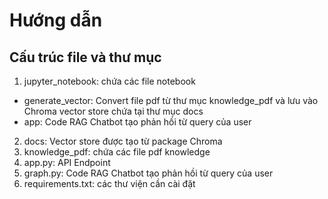 
# Hướng dẫn

## Cấu trúc file và thư mục

1. jupyter_notebook: chứa các file notebook
- generate_vector: Convert file pdf từ thư mục knowledge_pdf và lưu vào Chroma vector store chứa tại thư mục docs
- app: Code RAG Chatbot tạo phản hồi từ query của user
2. docs: Vector store được tạo từ package Chroma
3. knowledge_pdf: chứa các file pdf knowledge
4. app.py: API Endpoint
5. graph.py: Code RAG Chatbot tạo phản hồi từ query của user
6. requirements.txt: các thư viện cần cài đặt
